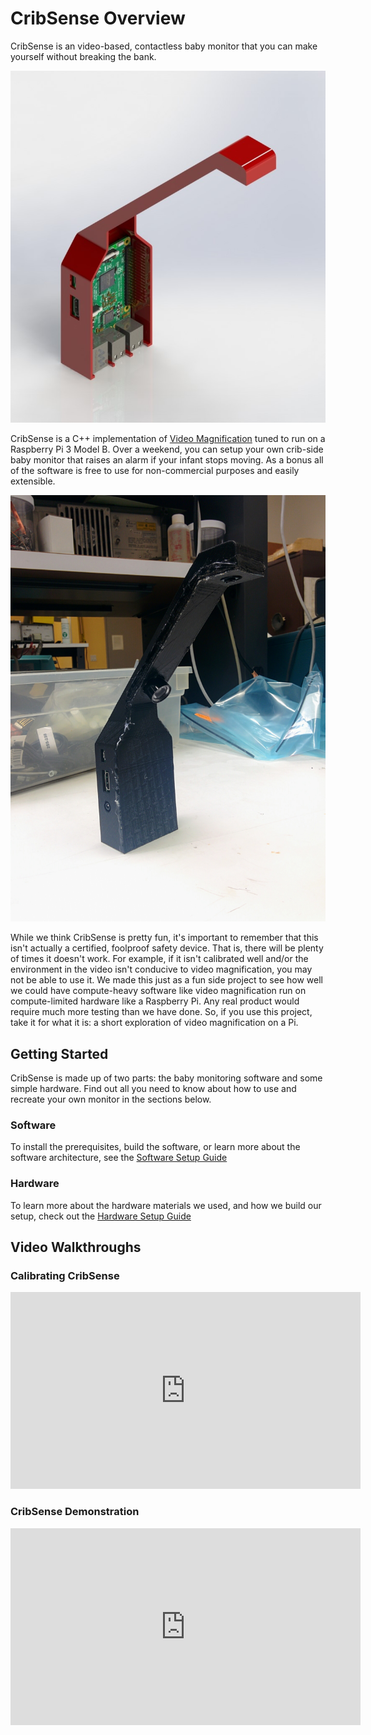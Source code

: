 # CribSense Overview

CribSense is an video-based, contactless baby monitor that you can make yourself without breaking the bank.

![Cribsense-1](img/render-1.jpg)

CribSense is a C++ implementation of [Video Magnification](http://people.csail.mit.edu/mrub/vidmag/) tuned to run on a Raspberry Pi 3 Model B. Over a weekend, you can setup your own crib-side baby monitor that raises an alarm if your infant stops moving. As a bonus all of the software is free to use for non-commercial purposes and easily extensible.

![Cribsense-2](img/complete-standing.jpg)

While we think CribSense is pretty fun, it's important to remember that this isn't actually a certified, foolproof safety device. That is, there will be plenty of times it doesn't work. For example, if it isn't calibrated well and/or the environment in the video isn't conducive to video magnification, you may not be able to use it. We made this just as a fun side project to see how well we could have compute-heavy software like video magnification run on compute-limited hardware like a Raspberry Pi. Any real product would require much more testing than we have done. So, if you use this project, take it for what it is: a short exploration of video magnification on a Pi.

## Getting Started
CribSense is made up of two parts: the baby monitoring software and some simple hardware. Find out all you need to know about how to use and recreate your own monitor in the sections below.

### Software

To install the prerequisites, build the software, or learn more about the software architecture, see the [Software Setup Guide](setup/sw-setup.md)

### Hardware

To learn more about the hardware materials we used, and how we build our setup, check out the [Hardware Setup Guide](setup/hw-setup.md)

## Video Walkthroughs

### Calibrating CribSense
<iframe width="560" height="315" src="https://www.youtube.com/embed/zSiRmgIE3pY?rel=0" frameborder="0" allowfullscreen></iframe>


### CribSense Demonstration
<iframe width="560" height="315" src="https://www.youtube.com/embed/zvy1fXIjGgA?rel=0" frameborder="0" allowfullscreen></iframe>
